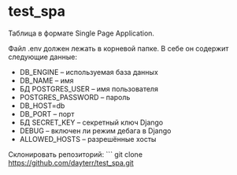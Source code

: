 # test_spa

Таблица в формате Single Page Application.

Файл .env должен лежать в корневой папке. В себе он содержит следующие данные:

* DB_ENGINE – используемая база данных 
* DB_NAME – имя 
* БД POSTGRES_USER – имя пользователя 
* POSTGRES_PASSWORD – пароль 
* DB_HOST=db 
* DB_PORT – порт 
* БД SECRET_KEY – секретный ключ Django 
* DEBUG – включен ли режим дебага в Django 
* ALLOWED_HOSTS – разрешённые хосты

Склонировать репозиторий: ```
git clone https://github.com/dayterr/test_spa.git
```
